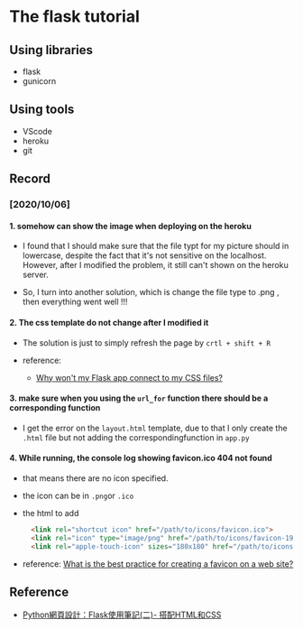 # The flask tutorial

## Using libraries

- flask
- gunicorn

## Using tools

- VScode
- heroku
- git

## Record

### [2020/10/06]

#### 1. somehow can show the image when deploying on the heroku

- I found that I should make sure that the file typt for my picture should in lowercase, despite the fact that it's not sensitive on the localhost. However, after I modified the problem, it still can't shown on the heroku server.

- So, I turn into another solution, which is change the file type to .png , then everything went well !!!

#### 2. The css template do not change after I modified it

- The solution is just to simply refresh the page by ```crtl + shift + R```

- reference:
  - [Why won't my Flask app connect to my CSS files?](https://stackoverflow.com/questions/45567877/why-wont-my-flask-app-connect-to-my-css-files/45588180)

#### 3. make sure when you using the ```url_for``` function there should be a corresponding function

- I get the error on the ```layout.html``` template, due to that I only create the ```.html``` file but not adding  the correspondingfunction in ```app.py```


#### 4. While running, the console log showing favicon.ico 404 not found

- that means there are no icon specified.
- the icon can be in ```.png```or ```.ico```
- the html to add

  ```html
    <link rel="shortcut icon" href="/path/to/icons/favicon.ico">
    <link rel="icon" type="image/png" href="/path/to/icons/favicon-192x192.png" sizes="192x192">
    <link rel="apple-touch-icon" sizes="180x180" href="/path/to/icons/apple-touch-icon-180x180.png">
  ```

- reference:
    [What is the best practice for creating a favicon on a web site?](https://stackoverflow.com/questions/25952907/what-is-the-best-practice-for-creating-a-favicon-on-a-web-site)

## Reference

- [Python網頁設計：Flask使用筆記(二)- 搭配HTML和CSS](https://medium.com/@yanweiliu/python%E7%B6%B2%E9%A0%81%E8%A8%AD%E8%A8%88-flask%E4%BD%BF%E7%94%A8%E7%AD%86%E8%A8%98-%E4%BA%8C-89549f4986de)